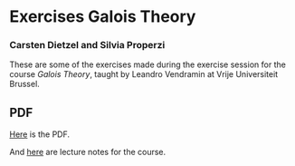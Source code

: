 # Exercises Galois Theory

### Carsten Dietzel and Silvia Properzi
These are some of the exercises made during the exercise session 
for the course _Galois Theory_,
taught by Leandro Vendramin 
at Vrije Universiteit Brussel.

## PDF
[Here](https://github.com/Properzi/Galois-Theory-2324-VUB-some-solutions-/blob/main/solutions.pdf) is the PDF.

And [here](https://github.com/vendramin/galois/blob/main/notes.pdf) are lecture notes for the course.
